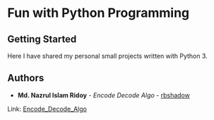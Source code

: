 # Fun with Python Programming

## Getting Started

Here I have shared my personal small projects written with Python 3.
## Authors

* **Md. Nazrul Islam Ridoy** - *Encode Decode Algo* - [rbshadow](https://github.com/rbshadow)

Link: [Encode_Decode_Algo](https://github.com/rbshadow/Fun_with_Python/tree/master/Crypto%20Algorithm)